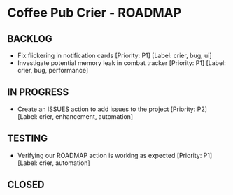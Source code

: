 # Coffee Pub Crier - ROADMAP

## BACKLOG
- Fix flickering in notification cards [Priority: P1] [Label: crier, bug, ui]
- Investigate potential memory leak in combat tracker [Priority: P1] [Label: crier, bug, performance]

## IN PROGRESS
- Create an ISSUES action to add issues to the project [Priority: P2] [Label: crier, enhancement, automation]

## TESTING
- Verifying our ROADMAP action is working as expected [Priority: P1] [Label: crier, automation]

## CLOSED 